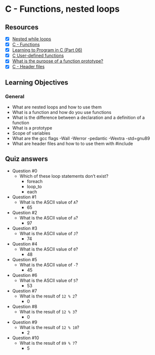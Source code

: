 # C - Functions, nested loops
## Resources
- [x] [Nested while loops](https://www.youtube.com/watch?v=Z3iGeQ1gIss&ab_channel=ZackAnnaTutorials)
- [x] [C - Functions](https://www.youtube.com/watch?v=qMlnFwYdqIw&ab_channel=JonathanEngelsma)
- [x] [Learning to Program in C (Part 06)](https://www.youtube.com/watch?v=qMlnFwYdqIw&ab_channel=JonathanEngelsma)
- [x] [C User-defined functions](https://www.programiz.com/c-programming/c-user-defined-functions#)
- [x] [What is the purpose of a function prototype?](https://www.geeksforgeeks.org/what-is-the-purpose-of-a-function-prototype/)
- [x] [C - Header files](https://www.tutorialspoint.com/cprogramming/c_header_files.htm)
## Learning Objectives
### General
* What are nested loops and how to use them
* What is a function and how do you use functions
* What is the difference between a declaration and a definition of a function
* What is a prototype
* Scope of variables
* What are the gcc flags -Wall -Werror -pedantic -Wextra -std=gnu89
* What are header files and how to to use them with #include
## Quiz answers
* Question #0
	- Which of these loop statements don’t exist?
		- foreach
		- loop_to
		- each
* Question #1
	- What is the ASCII value of ``A``?
		- 65
* Question #2
	- What is the ASCII value of ``a``?
		- 97
* Question #3
	- What is the ASCII value of ``J``?
		- 74
* Question #4
	- What is the ASCII value of ``0``?
		- 48
* Question #5
	- What is the ASCII value of ``-``?
		- 45
* Question #6
	- What is the ASCII value of ``5``?
		- 53
* Question #7
	- What is the result of ``12 % 2``?	
		- 0
* Question #8
	- What is the result of ``12 % 3``?
		- 0
* Question #9
	- What is the result of ``12 % 10``?
		- 2
* Question #10
	- What is the result of ``89 % 7``?
		- 5
